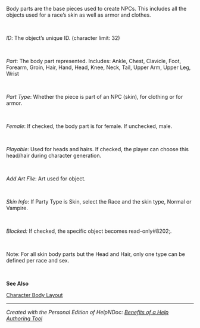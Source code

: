 # 

&nbsp;

Body parts are the base pieces used to create NPCs. This includes all the objects used for a race’s skin as well as armor and clothes.

&nbsp;

*ID*: The object’s unique ID. (character limit: 32)

&nbsp;

*Part*: The body part represented. Includes: Ankle, Chest, Clavicle, Foot, Forearm, Groin, Hair, Hand, Head, Knee, Neck, Tail, Upper Arm, Upper Leg, Wrist

&nbsp;

*Part Type*: Whether the piece is part of an NPC (skin), for clothing or for armor.&nbsp;

&nbsp;

*Female*: If checked, the body part is for female. If unchecked, male.

&nbsp;

*Playable*: Used for heads and hairs. If checked, the player can choose this head/hair during character generation.

&nbsp;

*Add Art File*: Art used for object.

&nbsp;

*Skin Info*: If Party Type is Skin, select the Race and the skin type, Normal or Vampire.

&nbsp;

*Blocked:* If checked, the specific object becomes read-only#8202;*.*

&nbsp;

Note: For all skin body parts but the Head and Hair, only one type can be defined per race and sex.

&nbsp;

**See Also**

[Character Body Layout](character-body-layout.md)


***
_Created with the Personal Edition of HelpNDoc: [Benefits of a Help Authoring Tool](<https://www.helpauthoringsoftware.com/articles/what-is-a-help-authoring-tool/>)_
